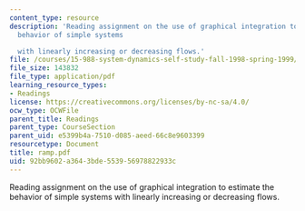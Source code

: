 ```yaml
---
content_type: resource
description: 'Reading assignment on the use of graphical integration to estimate the
  behavior of simple systems

  with linearly increasing or decreasing flows.'
file: /courses/15-988-system-dynamics-self-study-fall-1998-spring-1999/92bb9602a3643bde553956978822933c_ramp.pdf
file_size: 143832
file_type: application/pdf
learning_resource_types:
- Readings
license: https://creativecommons.org/licenses/by-nc-sa/4.0/
ocw_type: OCWFile
parent_title: Readings
parent_type: CourseSection
parent_uid: e5399b4a-7510-d085-aeed-66c8e9603399
resourcetype: Document
title: ramp.pdf
uid: 92bb9602-a364-3bde-5539-56978822933c
---
```

Reading assignment on the use of graphical integration to estimate the behavior of simple systems
with linearly increasing or decreasing flows.